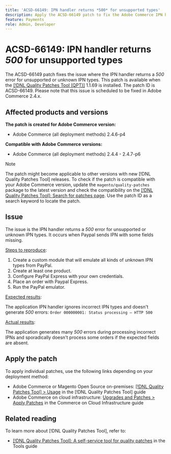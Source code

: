 ```yaml
---
title: 'ACSD-66149: IPN handler returns *500* for unsupported types'
description: Apply the ACSD-66149 patch to fix the Adobe Commerce IPN handler does not ignore unsupported or unknown IPN types, causing the issue not to be logged, interrupting the process, and also returning a 500 error.
feature: Payments
role: Admin, Developer
---
```


# ACSD-66149: IPN handler returns *500* for unsupported types

The ACSD-66149 patch fixes the issue where the IPN handler returns a *500* error for unsupported or unknown IPN types. This patch is available when the [[!DNL Quality Patches Tool (QPT)]](/help/tools/quality-patches-tool/quality-patches-tool-to-self-serve-quality-patches.md) 1.1.69 is installed. The patch ID is ACSD-66149. Please note that this issue is scheduled to be fixed in Adobe Commerce 2.4.x.

## Affected products and versions

**The patch is created for Adobe Commerce version:**

* Adobe Commerce (all deployment methods) 2.4.6-p4

**Compatible with Adobe Commerce versions:**

* Adobe Commerce (all deployment methods) 2.4.4 - 2.4.7-p6

>[!NOTE]
>
>The patch might become applicable to other versions with new [!DNL Quality Patches Tool] releases. To check if the patch is compatible with your Adobe Commerce version, update the `magento/quality-patches` package to the latest version and check the compatibility on the [[!DNL Quality Patches Tool]: Search for patches page](https://experienceleague.adobe.com/tools/commerce-quality-patches/index.html). Use the patch ID as a search keyword to locate the patch.

## Issue

The issue is the IPN handler returns a *500* error for unsupported or unknown IPN types. It occurs when Paypal sends IPN with some fields missing.

<u>Steps to reproduce</u>:

1. Create a custom module that will emulate all kinds of unknown IPN types from PayPal.
1. Create at least one product.
1. Configure PayPal Express with your own credentials.
1. Place an order with Paypal Express.
1. Run the PayPal emulator.

<u>Expected results</u>:

The application IPN handler ignores incorrect IPN types and doesn't generate *500* errors:
```Order 000000001: Status processing — HTTP 500```

<u>Actual results</u>:

The application generates many *500* errors during processing incorrect IPNs and sporadically doesn't process some orders if the expected fields are absent.

## Apply the patch

To apply individual patches, use the following links depending on your deployment method:

* Adobe Commerce or Magento Open Source on-premises: [[!DNL Quality Patches Tool] > Usage](/help/tools/quality-patches-tool/usage.md) in the [!DNL Quality Patches Tool] guide
* Adobe Commerce on cloud infrastructure: [Upgrades and Patches > Apply Patches](https://experienceleague.adobe.com/docs/commerce-cloud-service/user-guide/develop/upgrade/apply-patches.html) in the Commerce on Cloud Infrastructure guide

## Related reading

To learn more about [!DNL Quality Patches Tool], refer to:

* [[!DNL Quality Patches Tool]: A self-service tool for quality patches](/help/tools/quality-patches-tool/quality-patches-tool-to-self-serve-quality-patches.md) in the Tools guide

